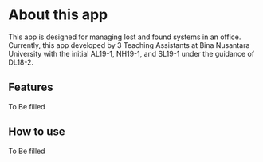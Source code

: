
# About this app
This app is designed for managing lost and found systems in an office. 
Currently, this app developed by 3 Teaching Assistants at 
Bina Nusantara University with the initial AL19-1, NH19-1, and SL19-1 under the guidance of DL18-2.

## Features
To Be filled

## How to use
To Be filled

